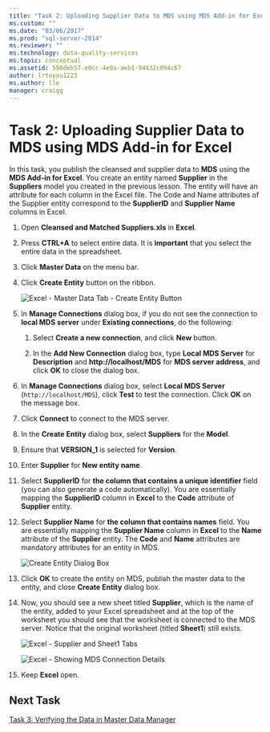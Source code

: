 ```yaml
---
title: "Task 2: Uploading Supplier Data to MDS using MDS Add-in for Excel | Microsoft Docs"
ms.custom: ""
ms.date: "03/06/2017"
ms.prod: "sql-server-2014"
ms.reviewer: ""
ms.technology: data-quality-services
ms.topic: conceptual
ms.assetid: 598deb57-e0cc-4e0a-aeb1-94432c094c67
author: lrtoyou1223
ms.author: lle
manager: craigg
---
```

# Task 2: Uploading Supplier Data to MDS using MDS Add-in for Excel
  In this task, you publish the cleansed and supplier data to **MDS** using the **MDS Add-in for Excel**. You create an entity named **Supplier** in the **Suppliers** model you created in the previous lesson. The entity will have an attribute for each column in the Excel file. The Code and Name attributes of the Supplier entity correspond to the **SupplierID** and **Supplier Name** columns in Excel.  
  
1.  Open **Cleansed and Matched Suppliers.xls** in **Excel**.  
  
2.  Press **CTRL+A** to select entire data. It is **important** that you select the entire data in the spreadsheet.  
  
3.  Click **Master Data** on the menu bar.  
  
4.  Click **Create Entity** button on the ribbon.  
  
     ![Excel - Master Data Tab - Create Entity Button](../../2014/tutorials/media/et-ulingsdtomdsusingmdsaddinforexcel-01.jpg "Excel - Master Data Tab - Create Entity Button")  
  
5.  In **Manage Connections** dialog box, if you do not see the connection to **local MDS server** under **Existing connections**, do the following:  
  
    1.  Select **Create a new connection**, and click **New** button.  
  
    2.  In the **Add New Connection** dialog box, type **Local MDS Server** for **Description** and **http:\//localhost/MDS** for **MDS server address**, and click **OK** to close the dialog box.  
  
6.  In **Manage Connections** dialog box, select **Local MDS Server** (`http://localhost/MDS`), click **Test** to test the connection. Click **OK** on the message box.  
  
7.  Click **Connect** to connect to the MDS server.  
  
8.  In the **Create Entity** dialog box, select **Suppliers** for the **Model**.  
  
9. Ensure that **VERSION_1** is selected for **Version**.  
  
10. Enter **Supplier** for **New entity name**.  
  
11. Select **SupplierID** for **the column that contains a unique identifier** field (you can also generate a code automatically). You are essentially mapping the **SupplierID** column in **Excel** to the **Code** attribute of **Supplier** entity.  
  
12. Select **Supplier Name** for **the column that contains names** field. You are essentially mapping the **Supplier Name** column in **Excel** to the **Name** attribute of the **Supplier** entity. The **Code** and **Name** attributes are mandatory attributes for an entity in MDS.  
  
     ![Create Entity Dialog Box](../../2014/tutorials/media/et-ulingsdtomdsusingmdsaddinforexcel-02.jpg "Create Entity Dialog Box")  
  
13. Click **OK** to create the entity on MDS, publish the master data to the entity, and close **Create Entity** dialog box.  
  
14. Now, you should see a new sheet titled **Supplier**, which is the name of the entity, added to your Excel spreadsheet and at the top of the worksheet you should see that the worksheet is connected to the MDS server. Notice that the original worksheet (titled **Sheet1**) still exists.  
  
     ![Excel - Supplier and Sheet1 Tabs](../../2014/tutorials/media/et-ulingsdtomdsusingmdsaddinforexcel-03.jpg "Excel - Supplier and Sheet1 Tabs")  
  
     ![Excel - Showing MDS Connection Details](../../2014/tutorials/media/et-ulingsdtomdsusingmdsaddinforexcel-04.jpg "Excel - Showing MDS Connection Details")  
  
15. Keep **Excel** open.  
  
## Next Task  
 [Task 3: Verifying the Data in Master Data Manager](../../2014/tutorials/task-3-verifying-the-data-in-master-data-manager.md)  
  
  
